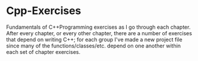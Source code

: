 # Cpp-Exercises
Fundamentals of C++Programming exercises as I go through each chapter. After every chapter, or every other chapter, there are a number of exercises that depend on writing C++; for each group I've made a new project file since many of the functions/classes/etc. depend on one another within each set of chapter exercises.
